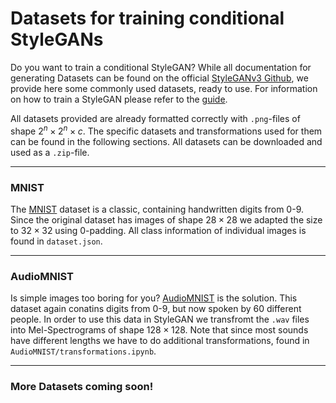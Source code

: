 # Datasets for training conditional StyleGANs
Do you want to train a conditional StyleGAN? While all documentation for generating Datasets can be found on the official [StyleGANv3 Github](https://github.com/NVlabs/stylegan3), we provide here some commonly used datasets, ready to use.
For information on how to train a StyleGAN please refer to the [guide](https://github.com/NVlabs/stylegan3).

All datasets provided are already formatted correctly with `.png`-files of shape $2^n\times 2^n \times c$.
The specific datasets and transformations used for them can be found in the following sections.
All datasets can be downloaded and used as a `.zip`-file.

----------
### MNIST
The [MNIST](https://yann.lecun.com/exdb/mnist/) dataset is a classic, containing handwritten digits from 0-9.
Since the original dataset has images of shape $28\times 28$ we adapted the size to $32\times 32$ using 0-padding.
All class information of individual images is found in `dataset.json`.

----------
### AudioMNIST
Is simple images too boring for you? [AudioMNIST](https://github.com/soerenab/AudioMNIST) is the solution. This dataset again conatins digits from 0-9, but now spoken by 60 different people.
In order to use this data in StyleGAN we transfromt the `.wav` files into Mel-Spectrograms of shape $128\times 128$.
Note that since most sounds have different lengths we have to do additional transformations, found in `AudioMNIST/transformations.ipynb`.

----------
### More Datasets coming soon!